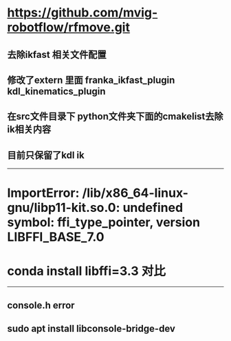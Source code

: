 # https://github.com/mvig-robotflow/rfmove.git

## 去除ikfast 相关文件配置
## 修改了extern 里面 franka_ikfast_plugin  kdl_kinematics_plugin
## 在src文件目录下 python文件夹下面的cmakelist去除 ik相关内容
## 目前只保留了kdl ik
----------------------------------
# ImportError: /lib/x86_64-linux-gnu/libp11-kit.so.0: undefined symbol: ffi_type_pointer, version LIBFFI_BASE_7.0
# conda install libffi=3.3 对比
----------------------------------
## console.h error
## sudo apt install libconsole-bridge-dev